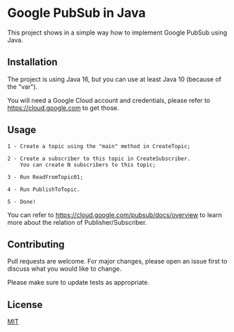 # Google PubSub in Java

This project shows in a simple way how to implement Google PubSub using Java.

## Installation

The project is using Java 16, but you can use at least Java 10 (because of the "var").

You will need a Google Cloud account and credentials, please refer to https://cloud.google.com to get those.

## Usage

```
1 - Create a topic using the "main" method in CreateTopic;

2 - Create a subscriber to this topic in CreateSubscriber. 
    You can create N subscribers to this topic;

3 - Run ReadFromTopic01;

4 - Run PublishToTopic.

5 - Done!
```

You can refer to https://cloud.google.com/pubsub/docs/overview to learn more about the relation of Publisher/Subscriber.

## Contributing
Pull requests are welcome. For major changes, please open an issue first to discuss what you would like to change.

Please make sure to update tests as appropriate.

## License
[MIT](https://choosealicense.com/licenses/mit/)